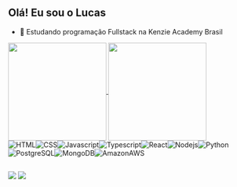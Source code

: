 ## Olá! Eu sou o Lucas

- 🌱 Estudando programação Fullstack na Kenzie Academy Brasil

<a href="https://github.com/lucasleite-dev">
  <img height=200 align="center" src="https://github-readme-stats.vercel.app/api?username=lucasleite-dev&show_icons=true&theme=midnight-purple" />
</a>
<a href="https://github.com/lucasleite-dev">
  <img height=200 align="center" src="https://github-readme-stats.vercel.app/api/top-langs?username=lucasleite-dev&theme=midnight-purple&layout=compact&langs_count=8&card_width=320" />
</a>
<!-- Mostrar repositório especifico
Repositório desses status: https://github.com/anuraghazra/github-readme-stats/blob/master/themes/README.md
<a href="https://github.com/anuraghazra/github-readme-stats">
  <img align="center" src="https://github-readme-stats.vercel.app/api/pin/?username=anuraghazra&repo=github-readme-stats" />
</a>
<a href="https://github.com/anuraghazra/convoychat">
  <img align="center" src="https://github-readme-stats.vercel.app/api/pin/?username=anuraghazra&repo=convoychat" />
</a>
-->
<div style="display: flex;
    flex-wrap: wrap;
    flex-direction: row;">
  <br>
  <img align="center" alt="HTML" src="https://img.shields.io/badge/HTML5-E34F26?style=for-the-badge&logo=html5&logoColor=white">
  <img align="center" alt="CSS" src="https://img.shields.io/badge/CSS3-1572B6?style=for-the-badge&logo=css3&logoColor=white">
  <img align="center" alt="Javascript" src="https://img.shields.io/badge/JavaScript-323330?style=for-the-badge&logo=javascript&logoColor=F7DF1E">
  <img align="center" alt="Typescript" src="https://img.shields.io/badge/TypeScript-007ACC?style=for-the-badge&logo=typescript&logoColor=white">
  <img align="center" alt="React" src="https://img.shields.io/badge/React-20232A?style=for-the-badge&logo=react&logoColor=61DAFB">
  <img align="center" alt="Nodejs" src="https://img.shields.io/badge/Node%20js-339933?style=for-the-badge&logo=nodedotjs&logoColor=white" />       
  <img align="center" alt="Python" src="https://img.shields.io/badge/Python-FFD43B?style=for-the-badge&logo=python&logoColor=blue">
  <img align="center" alt="PostgreSQL" src="https://img.shields.io/badge/PostgreSQL-316192?style=for-the-badge&logo=postgresql&logoColor=white">
  <img align="center" alt="MongoDB" src="https://img.shields.io/badge/MongoDB-4EA94B?style=for-the-badge&logo=mongodb&logoColor=white">
  <img align="center" alt="AmazonAWS" src="https://img.shields.io/badge/Amazon_AWS-FF9900?style=for-the-badge&logo=amazonaws&logoColor=white">
</div>
  
  ##

<div> 
  <a href = "mailto:lukinhoh@gmail.com" target="_blank"><img src="https://img.shields.io/badge/Gmail-D14836?style=for-the-badge&logo=gmail&logoColor=white" target="_blank"></a>
  <a href="https://www.linkedin.com/in/lucasleite-dev" target="_blank"><img src="https://img.shields.io/badge/LinkedIn-0077B5?style=for-the-badge&logo=linkedin&logoColor=white" target="_blank"></a> 
  
</div>
